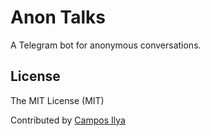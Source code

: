 # Anon Talks

A Telegram bot for anonymous conversations.

## License

The MIT License (MIT)

Contributed by [Campos Ilya](https://github.com/EliasCampos)
